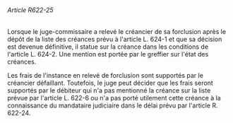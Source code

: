 ###### Article R622-25

Lorsque le juge-commissaire a relevé le créancier de sa forclusion après le dépôt de la liste des créances prévu à l'article L. 624-1 et que sa décision est devenue définitive, il statue sur la créance dans les conditions de l'article L. 624-2. Une mention est portée par le greffier sur l'état des créances.

Les frais de l'instance en relevé de forclusion sont supportés par le créancier défaillant. Toutefois, le juge peut décider que les frais seront supportés par le débiteur qui n'a pas mentionné la créance sur la liste prévue par l'article L. 622-6 ou n'a pas porté utilement cette créance à la connaissance du mandataire judiciaire dans le délai prévu par l'article R. 622-24.

